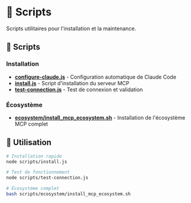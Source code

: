 # 🔧 Scripts

Scripts utilitaires pour l'installation et la maintenance.

## 📁 Scripts

### Installation
- **[configure-claude.js](./configure-claude.js)** - Configuration automatique de Claude Code
- **[install.js](./install.js)** - Script d'installation du serveur MCP
- **[test-connection.js](./test-connection.js)** - Test de connexion et validation

### Écosystème
- **[ecosystem/install_mcp_ecosystem.sh](./ecosystem/install_mcp_ecosystem.sh)** - Installation de l'écosystème MCP complet

## 🚀 Utilisation

```bash
# Installation rapide
node scripts/install.js

# Test de fonctionnement
node scripts/test-connection.js

# Écosystème complet
bash scripts/ecosystem/install_mcp_ecosystem.sh
```